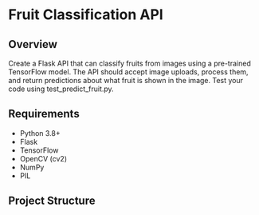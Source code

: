 # Fruit Classification API

## Overview
Create a Flask API that can classify fruits from images using a pre-trained TensorFlow model. The API should accept image uploads, process them, and return predictions about what fruit is shown in the image. Test your code using test_predict_fruit.py.

## Requirements
- Python 3.8+
- Flask
- TensorFlow
- OpenCV (cv2)
- NumPy
- PIL

## Project Structure